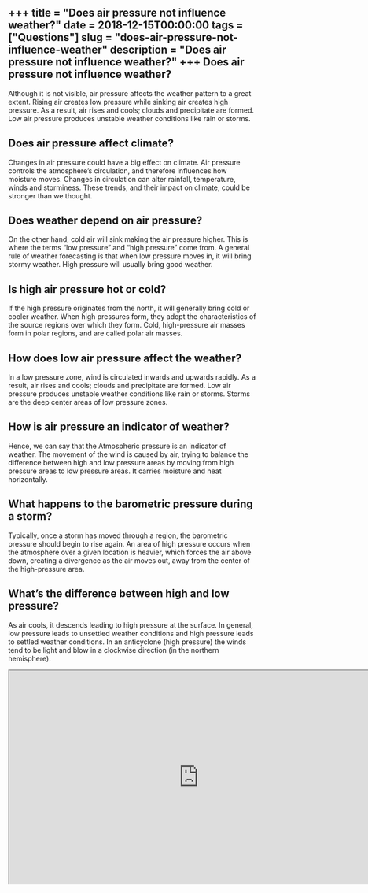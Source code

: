 +++
title = "Does air pressure not influence weather?"
date = 2018-12-15T00:00:00
tags = ["Questions"]
slug = "does-air-pressure-not-influence-weather"
description = "Does air pressure not influence weather?"
+++
Does air pressure not influence weather?
----------------------------------------

Although it is not visible, air pressure affects the weather pattern to a great extent. Rising air creates low pressure while sinking air creates high pressure. As a result, air rises and cools; clouds and precipitate are formed. Low air pressure produces unstable weather conditions like rain or storms.

Does air pressure affect climate?
---------------------------------

Changes in air pressure could have a big effect on climate. Air pressure controls the atmosphere’s circulation, and therefore influences how moisture moves. Changes in circulation can alter rainfall, temperature, winds and storminess. These trends, and their impact on climate, could be stronger than we thought.

Does weather depend on air pressure?
------------------------------------

On the other hand, cold air will sink making the air pressure higher. This is where the terms “low pressure” and “high pressure” come from. A general rule of weather forecasting is that when low pressure moves in, it will bring stormy weather. High pressure will usually bring good weather.

Is high air pressure hot or cold?
---------------------------------

If the high pressure originates from the north, it will generally bring cold or cooler weather. When high pressures form, they adopt the characteristics of the source regions over which they form. Cold, high-pressure air masses form in polar regions, and are called polar air masses.

How does low air pressure affect the weather?
---------------------------------------------

In a low pressure zone, wind is circulated inwards and upwards rapidly. As a result, air rises and cools; clouds and precipitate are formed. Low air pressure produces unstable weather conditions like rain or storms. Storms are the deep center areas of low pressure zones.

How is air pressure an indicator of weather?
--------------------------------------------

Hence, we can say that the Atmospheric pressure is an indicator of weather. The movement of the wind is caused by air, trying to balance the difference between high and low pressure areas by moving from high pressure areas to low pressure areas. It carries moisture and heat horizontally.

What happens to the barometric pressure during a storm?
-------------------------------------------------------

Typically, once a storm has moved through a region, the barometric pressure should begin to rise again. An area of high pressure occurs when the atmosphere over a given location is heavier, which forces the air above down, creating a divergence as the air moves out, away from the center of the high-pressure area.

What’s the difference between high and low pressure?
----------------------------------------------------

As air cools, it descends leading to high pressure at the surface. In general, low pressure leads to unsettled weather conditions and high pressure leads to settled weather conditions. In an anticyclone (high pressure) the winds tend to be light and blow in a clockwise direction (in the northern hemisphere).

<iframe allow="accelerometer; autoplay; clipboard-write; encrypted-media; gyroscope; picture-in-picture" allowfullscreen="" class="__youtube_prefs__  epyt-is-override  no-lazyload" data-no-lazy="1" data-origheight="433" data-origwidth="770" data-skipgform_ajax_framebjll="" height="433" id="_ytid_39924" loading="lazy" src="https://www.youtube.com/embed/SWHj71qS_NA?enablejsapi=1&autoplay=0&cc_load_policy=0&cc_lang_pref=&iv_load_policy=1&loop=0&modestbranding=0&rel=1&fs=1&playsinline=0&autohide=2&theme=dark&color=red&controls=1&" title="YouTube player" width="770"></iframe>